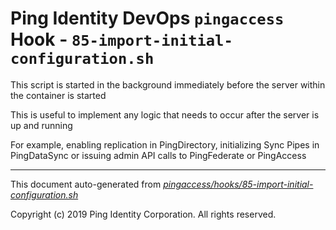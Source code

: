 
# Ping Identity DevOps `pingaccess` Hook - `85-import-initial-configuration.sh`
This script is started in the background immediately before 
the server within the container is started

This is useful to implement any logic that needs to occur after the
server is up and running

For example, enabling replication in PingDirectory, initializing Sync 
Pipes in PingDataSync or issuing admin API calls to PingFederate or PingAccess

---
This document auto-generated from _[pingaccess/hooks/85-import-initial-configuration.sh](https://github.com/pingidentity/pingidentity-docker-builds/blob/master/pingaccess/hooks/85-import-initial-configuration.sh)_

Copyright (c)  2019 Ping Identity Corporation. All rights reserved.
